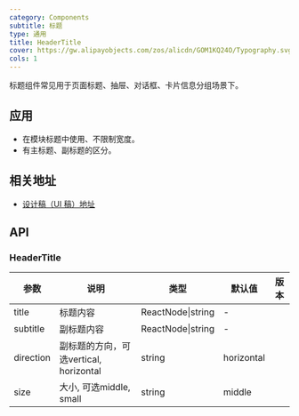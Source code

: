 ```yaml
---
category: Components
subtitle: 标题
type: 通用
title: HeaderTitle
cover: https://gw.alipayobjects.com/zos/alicdn/GOM1KQ24O/Typography.svg
cols: 1
---
```


标题组件常见用于页面标题、抽屉、对话框、卡片信息分组场景下。

## 应用

- 在模块标题中使用、不限制宽度。
- 有主标题、副标题的区分。

## 相关地址

- [设计稿（UI 稿）地址](http://192.168.1.90/%E5%8D%97%E8%AE%AF%E7%BB%84%E4%BB%B6%E8%AE%BE%E8%AE%A1%E7%A8%BF/V3/ECRP%E7%BB%84%E4%BB%B6%E5%BA%93/%E6%A0%87%E9%A2%98-UI/)

## API

### HeaderTitle
| 参数 | 说明 | 类型 | 默认值 | 版本 |
| --- | --- | --- | --- | --- |
| title | 标题内容 | ReactNode\|string | - |  |
| subtitle | 副标题内容 | ReactNode\|string | - |  |
| direction | 副标题的方向，可选vertical, horizontal| string | horizontal |  |
| size | 大小, 可选middle, small | string | middle |  |
